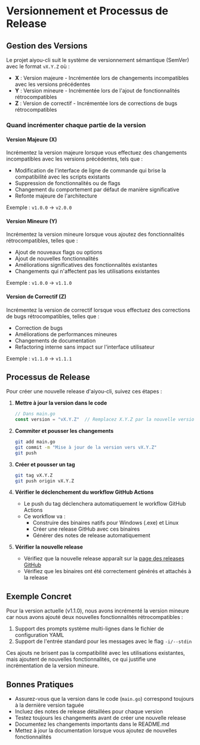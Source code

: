 # Versionnement et Processus de Release

## Gestion des Versions

Le projet aiyou-cli suit le système de versionnement sémantique (SemVer) avec le format `vX.Y.Z` où :

- **X** : Version majeure - Incrémentée lors de changements incompatibles avec les versions précédentes
- **Y** : Version mineure - Incrémentée lors de l'ajout de fonctionnalités rétrocompatibles
- **Z** : Version de correctif - Incrémentée lors de corrections de bugs rétrocompatibles

### Quand incrémenter chaque partie de la version

#### Version Majeure (X)
Incrémentez la version majeure lorsque vous effectuez des changements incompatibles avec les versions précédentes, tels que :
- Modification de l'interface de ligne de commande qui brise la compatibilité avec les scripts existants
- Suppression de fonctionnalités ou de flags
- Changement du comportement par défaut de manière significative
- Refonte majeure de l'architecture

Exemple : `v1.0.0` → `v2.0.0`

#### Version Mineure (Y)
Incrémentez la version mineure lorsque vous ajoutez des fonctionnalités rétrocompatibles, telles que :
- Ajout de nouveaux flags ou options
- Ajout de nouvelles fonctionnalités
- Améliorations significatives des fonctionnalités existantes
- Changements qui n'affectent pas les utilisations existantes

Exemple : `v1.0.0` → `v1.1.0`

#### Version de Correctif (Z)
Incrémentez la version de correctif lorsque vous effectuez des corrections de bugs rétrocompatibles, telles que :
- Correction de bugs
- Améliorations de performances mineures
- Changements de documentation
- Refactoring interne sans impact sur l'interface utilisateur

Exemple : `v1.1.0` → `v1.1.1`

## Processus de Release

Pour créer une nouvelle release d'aiyou-cli, suivez ces étapes :

1. **Mettre à jour la version dans le code**
   ```go
   // Dans main.go
   const version = "vX.Y.Z"  // Remplacez X.Y.Z par la nouvelle version
   ```

2. **Commiter et pousser les changements**
   ```bash
   git add main.go
   git commit -m "Mise à jour de la version vers vX.Y.Z"
   git push
   ```

3. **Créer et pousser un tag**
   ```bash
   git tag vX.Y.Z
   git push origin vX.Y.Z
   ```

4. **Vérifier le déclenchement du workflow GitHub Actions**
   - Le push du tag déclenchera automatiquement le workflow GitHub Actions
   - Ce workflow va :
     - Construire des binaires natifs pour Windows (.exe) et Linux
     - Créer une release GitHub avec ces binaires
     - Générer des notes de release automatiquement

5. **Vérifier la nouvelle release**
   - Vérifiez que la nouvelle release apparaît sur la [page des releases GitHub](https://github.com/n1neT10ne/aiyou-cli/releases)
   - Vérifiez que les binaires ont été correctement générés et attachés à la release

## Exemple Concret

Pour la version actuelle (v1.1.0), nous avons incrémenté la version mineure car nous avons ajouté deux nouvelles fonctionnalités rétrocompatibles :
1. Support des prompts système multi-lignes dans le fichier de configuration YAML
2. Support de l'entrée standard pour les messages avec le flag `-i/--stdin`

Ces ajouts ne brisent pas la compatibilité avec les utilisations existantes, mais ajoutent de nouvelles fonctionnalités, ce qui justifie une incrémentation de la version mineure.

## Bonnes Pratiques

- Assurez-vous que la version dans le code (`main.go`) correspond toujours à la dernière version taguée
- Incluez des notes de release détaillées pour chaque version
- Testez toujours les changements avant de créer une nouvelle release
- Documentez les changements importants dans le README.md
- Mettez à jour la documentation lorsque vous ajoutez de nouvelles fonctionnalités
